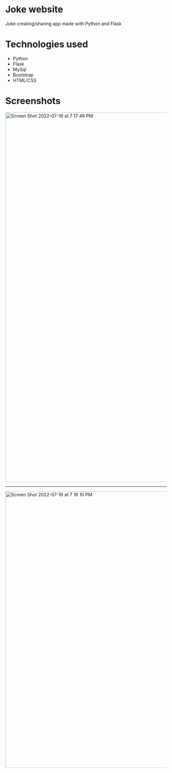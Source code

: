 # Joke website
Joke creating/sharing app made with Python and Flask

# Technologies used
- Python 
- Flask
- MySql
- Bootstrap
- HTML/CSS

# Screenshots

<img width="1154" alt="Screen Shot 2022-07-16 at 7 17 46 PM" src="https://user-images.githubusercontent.com/99225907/179374992-c68549f5-e479-4ee9-93be-3afc8bb886c9.png">

----------------------------------------------------------------------------------------------------------------------------------------

<img width="864" alt="Screen Shot 2022-07-16 at 7 18 10 PM" src="https://user-images.githubusercontent.com/99225907/179375000-5254de63-2825-4e62-98aa-8aec33820099.png">
